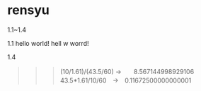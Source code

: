 # rensyu
1.1~1.4

1.1
hello world!
hell w worrd!

1.4
>>>(10/1.61)/(43.5/60)  →　　8.567144998929106
>>>43.5*1.61/10/60　→　0.11672500000000001
